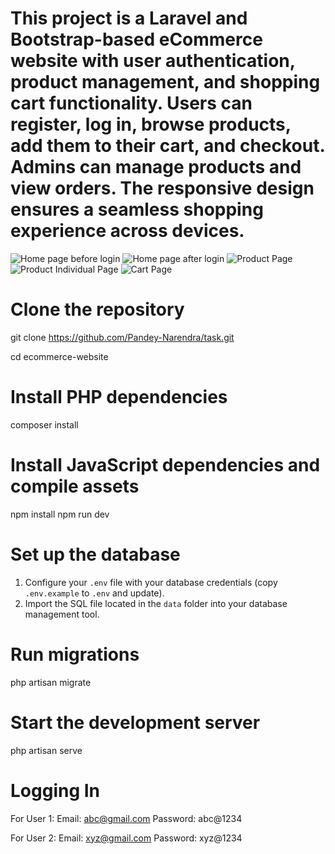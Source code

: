# This project is a Laravel and Bootstrap-based eCommerce website with user authentication, product management, and shopping cart functionality. Users can register, log in, browse products, add them to their cart, and checkout. Admins can manage products and view orders. The responsive design ensures a seamless shopping experience across  devices.

![Home page before login](data/ecommerce-1.png)
![Home page after login](data/ecommerce-2.png)
![Product Page](data/ecommerce-3.png)
![Product Individual Page](data/ecommerce-4.png)
![Cart Page](data/ecommerce-5.png)

# Clone the repository
git clone https://github.com/Pandey-Narendra/task.git

cd ecommerce-website

# Install PHP dependencies
composer install

# Install JavaScript dependencies and compile assets
npm install
npm run dev

# Set up the database
1. Configure your `.env` file with your database credentials (copy `.env.example` to `.env` and update).
2. Import the SQL file located in the `data` folder into your database management tool.

# Run migrations
php artisan migrate

# Start the development server
php artisan serve

# Logging In
For User 1:
Email: abc@gmail.com
Password: abc@1234

For User 2:
Email: xyz@gmail.com
Password: xyz@1234
